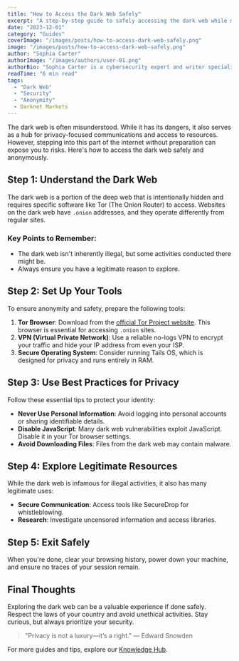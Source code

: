 ```yaml
---
title: "How to Access the Dark Web Safely"
excerpt: "A step-by-step guide to safely accessing the dark web while maintaining your anonymity and security."
date: "2023-12-01"
category: "Guides"
coverImage: "/images/posts/how-to-access-dark-web-safely.png"
image: "/images/posts/how-to-access-dark-web-safely.png"
author: "Sophia Carter"
authorImage: "/images/authors/user-01.png"
authorBio: "Sophia Carter is a cybersecurity expert and writer specializing in online privacy and security."
readTime: "6 min read"
tags:
  - "Dark Web"
  - "Security"
  - "Anonymity"
  - Darknet Markets
---
```


The dark web is often misunderstood. While it has its dangers, it also serves as a hub for privacy-focused communications and access to resources. However, stepping into this part of the internet without preparation can expose you to risks. Here's how to access the dark web safely and anonymously.

## Step 1: Understand the Dark Web
The dark web is a portion of the deep web that is intentionally hidden and requires specific software like Tor (The Onion Router) to access. Websites on the dark web have `.onion` addresses, and they operate differently from regular sites.

### Key Points to Remember:
- The dark web isn't inherently illegal, but some activities conducted there might be.
- Always ensure you have a legitimate reason to explore.

## Step 2: Set Up Your Tools
To ensure anonymity and safety, prepare the following tools:

1. **Tor Browser**: Download from the [official Tor Project website](https://www.torproject.org). This browser is essential for accessing `.onion` sites.
2. **VPN (Virtual Private Network)**: Use a reliable no-logs VPN to encrypt your traffic and hide your IP address from even your ISP.
3. **Secure Operating System**: Consider running Tails OS, which is designed for privacy and runs entirely in RAM.

## Step 3: Use Best Practices for Privacy
Follow these essential tips to protect your identity:

- **Never Use Personal Information**: Avoid logging into personal accounts or sharing identifiable details.
- **Disable JavaScript**: Many dark web vulnerabilities exploit JavaScript. Disable it in your Tor browser settings.
- **Avoid Downloading Files**: Files from the dark web may contain malware.

## Step 4: Explore Legitimate Resources
While the dark web is infamous for illegal activities, it also has many legitimate uses:

- **Secure Communication**: Access tools like SecureDrop for whistleblowing.
- **Research**: Investigate uncensored information and access libraries.

## Step 5: Exit Safely
When you're done, clear your browsing history, power down your machine, and ensure no traces of your session remain.

## Final Thoughts
Exploring the dark web can be a valuable experience if done safely. Respect the laws of your country and avoid unethical activities. Stay curious, but always prioritize your security.

> "Privacy is not a luxury—it’s a right." — Edward Snowden

For more guides and tips, explore our [Knowledge Hub](/posts).
